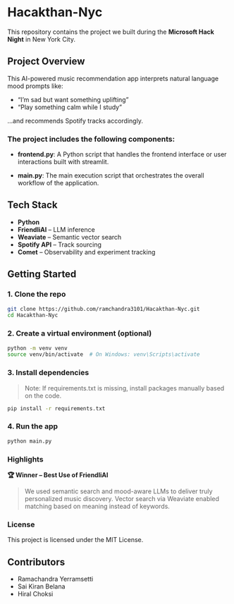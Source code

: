 # Hacakthan-Nyc

This repository contains the project we built during the **Microsoft Hack Night** in New York City.

## Project Overview

This AI-powered music recommendation app interprets natural language mood prompts like:

- “I’m sad but want something uplifting”
- “Play something calm while I study”

…and recommends Spotify tracks accordingly.


### The project includes the following components:

- **frontend.py**: A Python script that handles the frontend interface or user interactions built with streamlit.

- **main.py**: The main execution script that orchestrates the overall workflow of the application.


## Tech Stack

- **Python**
- **FriendliAI** – LLM inference
- **Weaviate** – Semantic vector search
- **Spotify API** – Track sourcing
- **Comet** – Observability and experiment tracking


## Getting Started

### 1. Clone the repo

```bash
git clone https://github.com/ramchandra3101/Hacakthan-Nyc.git
cd Hacakthan-Nyc
```


### 2. Create a virtual environment (optional)
```bash
python -m venv venv
source venv/bin/activate  # On Windows: venv\Scripts\activate
```

### 3. Install dependencies

> Note: If requirements.txt is missing, install packages manually based on the code.

```bash
pip install -r requirements.txt
```


### 4. Run the app

```bash
python main.py
```


### Highlights

**🏆 Winner – Best Use of FriendliAI**

> We used semantic search and mood-aware LLMs to deliver truly personalized music discovery. Vector search via Weaviate enabled matching based on meaning instead of keywords.


### License

This project is licensed under the MIT License.

## Contributors

- Ramachandra Yerramsetti
- Sai Kiran Belana
- Hiral Choksi

